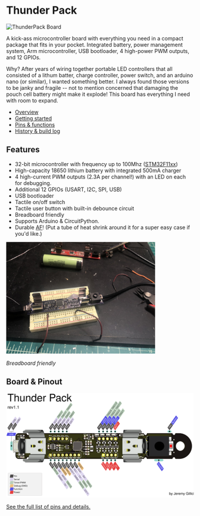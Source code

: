 # Thunder Pack

<img src="https://cdn.hackaday.io/images/5175201571795557825.JPG" alt="ThunderPack Board" width="500" />

A kick-ass microcontroller board with everything you need in a compact package that fits in your pocket. Integrated battery, power management system, Arm microcontroller, USB bootloader, 4 high-power PWM outputs, and 12 GPIOs.

Why? After years of wiring together portable LED controllers that all consisted of a lithum batter, charge controller, power switch, and an arduino nano (or similar), I wanted something better. I always found those versions to be janky and fragile -- not to mention concerned that damaging the pouch cell battery might make it explode! This board has everything I need with room to expand.

* [Overview](https://github.com/jgillick/ThunderPack/wiki/)
* [Getting started](https://github.com/jgillick/ThunderPack/wiki/Getting-Started)
* [Pins & functions](https://github.com/jgillick/ThunderPack/wiki/Pinout-Details)
* [History & build log](https://hackaday.io/project/161054-lit-fist)

## Features

* 32-bit microcontroller with frequency up to 100Mhz ([STM32F11xx](https://www.st.com/resource/en/datasheet/stm32f411ce.pdf))
* High-capacity 18650 lithium battery with integrated 500mA charger
* 4 high-current PWM outputs (2.3A per channel!) with an LED on each for debugging.
* Additional 12 GPIOs (USART, I2C, SPI, USB)
* USB bootloader
* Tactile on/off switch
* Tactile user button with built-in debounce circuit
* Breadboard friendly
* Supports Arduino & CircuitPython.
* Durable [AF](https://www.urbandictionary.com/define.php?term=af)! (Put a tube of heat shrink around it for a super easy case if you'd like.)

<img src="./images/breadboard.jpg" alt="On the breadboard" width="400" />

_Breadboard friendly_

## Board & Pinout

<img src="./images/pinout.svg" alt="Pinout diagram" />

[See the full list of pins and details.](https://github.com/jgillick/ThunderPack/wiki/Pinout-Details)
